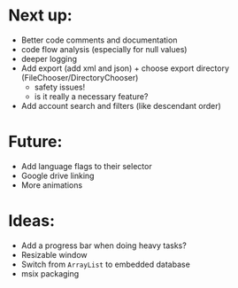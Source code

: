 # Next up:
- Better code comments and documentation
- code flow analysis (especially for null values)
- deeper logging
- Add export (add xml and json) + choose export directory (FileChooser/DirectoryChooser)
  - safety issues!
  - is it really a necessary feature?
- Add account search and filters (like descendant order)

# Future:
- Add language flags to their selector
- Google drive linking
- More animations

# Ideas:
- Add a progress bar when doing heavy tasks?
- Resizable window
- Switch from `ArrayList` to embedded database
- msix packaging